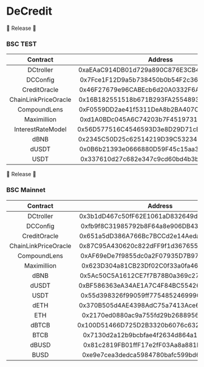 # DeCredit

🎉 Release 🎉
### BSC TEST
|       Contract       |                  Address                   |
| :------------------: | :----------------------------------------: |
| DCtroller | 0xaEAaC914DB01d729a890C876E3CB40F488D1057e |
| DCConfig | 0x7Fce1F12D9a5b738450b0b54F2c36d83D13164F1 |
| CreditOracle | 0x46F27679e96CABEcb6d20A0332F6Aab19685E733 |
| ChainLinkPriceOracle | 0x16B182551518b671B293FA25548932230d7D229c |
| CompoundLens | 0xF0559DD2ae41f5311DeA8b2BA407CF7A1E664D68 |
| Maximillion | 0xd1A0BDc045A6C74203b7F4519731bD20faF85a8a |
| InterestRateModel | 0x56D577516C4546593D3e8D29D71cBdD73AE77BAE |
| dBNB | 0x2345C50D25c62514219D39C53234FEe24807a839 |
| dUSDT | 0x0B6b21393e0666880D59F45c15aa3F9D9605bE11 |
| USDT | 0x337610d27c682e347c9cd60bd4b3b107c9d34ddd |

🎉 Release 🎉
### BSC Mainnet
|       Contract       |                  Address                   |
| :------------------: | :----------------------------------------: |
| DCtroller | 0x3b1dD467c50fF62E1061aD832649d62B9A946209 |
| DCConfig | 0xfb9f8C31985792b8F64a8e906DB43b208440f329 |
| CreditOracle | 0x651a5dD386A766Bc7BCCd2e14Aedaef550123537 |
| ChainLinkPriceOracle | 0x87C95A430620c822dFF9f1d3676559Ddd49Da255 |
| CompoundLens | 0xAF69eDe7f9855dc0a2F07935D7B97Aa83E5F0fD4 |
| Maximillion | 0x623D304a81CB23Df02C0f33a0fa46F25259f625c |
| dBNB | 0x5Ac50C5A1612CE7f7B78B0a369c2701e17C9af17 |
| dUSDT | 0xBF586363eA34AE1A7C4F84BC5542692aE0Fe77dA |
| USDT | 0x55d398326f99059ff775485246999027b3197955 |
| dETH | 0x370B505d4AE4398AdC75a7413Ace6c1B6Dc8c65a |
| ETH | 0x2170ed0880ac9a755fd29b2688956bd959f933f8 |
| dBTCB | 0x100D51466D725D2B3320b6076c632e143BCF31C4 |
| BTCB | 0x7130d2a12b9bcbfae4f2634d864a1ee1ce3ead9c |
| dBUSD | 0x81c2819FB01ffF17e2fF03Aa8a881B859befa682 |
| BUSD | 0xe9e7cea3dedca5984780bafc599bd69add087d56 |
